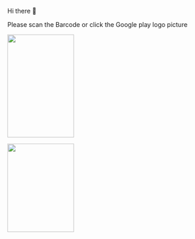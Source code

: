 <P>Hi there 👋<p>
  <p text="align:center">Please scan the Barcode or  click the Google play logo picture
 </p>
<p>

  <img style="border:30px;" src="https://i.hizliresim.com/hrq7qdy.png" width="150" height="233">
 
  
  <a href="https://play.google.com/store/apps/dev?id=6434216887703327919" target="_blank"><img src="https://cdn-icons-png.flaticon.com/512/732/732208.png?w=360" width="150" height="200" >
  </a>
  </p>
  
